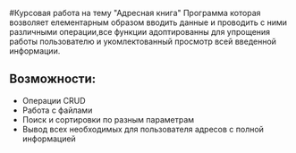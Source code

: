 #Курсовая работа на тему "Адресная книга"
Программа которая возволяет елементарным образом вводить данные и проводить с ними различными операции,все функции адоптированны для упрощения работы пользователю и укомлектованный просмотр всей введенной информации.
## Возможности:
- Операции CRUD
- Работа с файлами
- Поиск и сортировки по разным параметрам
- Вывод всех необходимых для пользователя адресов с полной информацией
